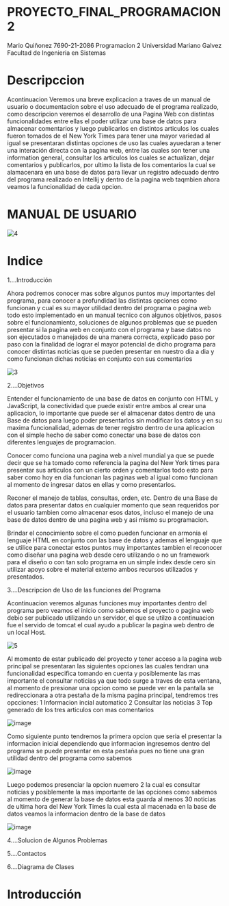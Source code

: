 # PROYECTO_FINAL_PROGRAMACION2

Mario Quiñonez 7690-21-2086 Programacion 2 Universidad Mariano Galvez Facultad de Ingenieria en Sistemas 

# Descripccion
Acontinuacion Veremos una breve explicacion a traves de un manual de usuario o documentacion sobre el uso adecuado de el programa realizado, como descripcion veremos el desarrollo de una Pagina Web con distintas funcionalidades entre ellas el poder utilizar una base de datos para almacenar comentarios y luego publicarlos en distintos articulos los cuales fueron tomados de el New York Times para tener una mayor variedad al igual se presentaran distintas opciones de uso las cuales ayuedaran a tener una interación directa con la pagina web, entre las cuales son tener una information general, consultar los articulos los cuales se actualizan, dejar comentarios y publicarlos, por ultimo la lista de los comentarios la cual se alamacenara en una base de datos para llevar un registro adecuado dentro del programa realizado en Intellij y dentro de la pagina web taqmbien ahora veamos la funcionalidad de cada opcion.


# MANUAL DE USUARIO
![4](https://user-images.githubusercontent.com/91577396/198782298-d4f57cce-33c9-4589-99da-c7d9bcd0a950.jpg)

# Indice


1....Introducción

Ahora podremos conocer mas sobre algunos puntos muy importantes del programa, para conocer a profundidad las distintas opciones como funcionan y cual es su mayor utilidad dentro del programa o pagina web todo esto implementado en un manual tecnico con algunos objetivos, pasos sobre el funcionamiento, soluciones de algunos problemas que se pueden presentar si la pagina web en conjunto con el programa y base datos no son ejecutados o manejados de una manera correcta, explicado paso por paso con la finalidad de lograr el mayor potencial de dicho programa para conocer distintas noticias que se pueden presentar en nuestro dia a dia y como funcionan dichas noticias en conjunto con sus comentarios

   ![3](https://user-images.githubusercontent.com/91577396/198792837-5792f375-1a20-4c7f-bfe6-8bd44a2c94db.jpeg)

2....Objetivos

Entender el funcionamiento de una base de datos en conjunto con HTML y JavaScript, la conectividad que puede existir entre ambos al crear una aplicacion, lo importante que puede ser el almacenar datos dentro de una Base de datos para luego poder presentarlos sin modificar los datos y en su maxima funcionalidad, ademas de tener registro dentro de una aplicacion con el simple hecho de saber como conectar una base de datos con diferentes lenguajes de programacion.

Conocer como funciona una pagina web a nivel mundial ya que se puede decir que se ha tomado como referencia la pagina del New York times para presentar sus articulos con un cierto orden y comentarlos todo esto para saber como hoy en dia funcionan las paginas web al igual como funcionan al momento de ingresar datos en ellas y como presentarlos.

Reconer el manejo de tablas, consultas, orden, etc. Dentro de una Base de datos para presentar datos en cualquier momento que sean requeridos por el usuario tambien como almacenar esos datos, incluso el manejo de una base de datos dentro de una pagina web y asi mismo su programacion.

Brindar el conocimiento sobre el como pueden funcionar en armonia el lenguaje HTML en conjunto con las base de datos y ademas el lenguaje que se utilice para conectar estos puntos muy importantes tambien el reconocer como diseñar una pagina web desde cero utilizando o no un framework para el diseño o con tan solo programa en un simple index desde cero sin utilizar apoyo sobre el material externo ambos recursos utilizados y presentados.

3....Descripcion de Uso de las funciones del Programa

Acontinuacion veremos algunas funciones muy importantes dentro del programa pero veamos el inicio como sabemos el proyecto o pagina web debio ser publicado utilizando un servidor, el que se utilzo a continuacion fue el servido de tomcat el cual ayudo a publicar la pagina web dentro de un local Host.

![5](https://user-images.githubusercontent.com/91577396/198808924-add01de5-fb61-42fd-8a50-5ac1fa2939df.png)

Al momento de estar publicado del proyecto y tener acceso a la pagina web principal se presentaran las siguientes opciones las cuales tendran una funcionalidad especifica tomando en cuenta y posiblemente las mas importante el consultar noticias ya que todo surge a traves de esta ventana, al momento de presionar una opcion como se puede ver en la pantalla se redireccionara a otra pestaña de la misma pagina principal, tendremos tres opcciones:
1 Informacion incial automatico
2 Consultar las noticias
3 Top generado de los tres articulos con mas comentarios

![image](https://user-images.githubusercontent.com/91577396/198812193-0dff0551-884c-4496-8d69-0aaf5f657eb8.png)

Como siguiente punto tendremos la primera opcion que seria el presentar la informacion inicial dependiendo que informacion ingresemos dentro del programa se puede presentar en esta pestaña pues no tiene una gran utilidad dentro del programa como sabemos 

![image](https://user-images.githubusercontent.com/91577396/198812568-db0d66b7-401f-4db6-a95a-46be587190bd.png)

Luego podemos presenciar la opcion nuemero 2 la cual es consultar noticias y posiblemente la mas importante de las opciones como sabemos al momento de generar la base de datos esta guarda al menos 30 noticias de ultima hora del New York Times la cual esta al macenada en la base de datos veamos la informacion dentro de la base de datos

![image](https://user-images.githubusercontent.com/91577396/198812672-08348255-5bc5-4b9b-b097-d534357acf11.png)


4....Solucion de Algunos Problemas

5....Contactos

6....Diagrama de Clases

# Introducción
